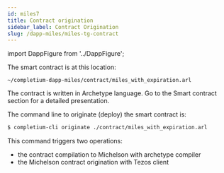 ```yaml
---
id: miles7
title: Contract origination
sidebar_label: Contract Origination
slug: /dapp-miles/miles-tg-contract
---
```


import DappFigure from '../DappFigure';

The smart contract is at this location:

`~/completium-dapp-miles/contract/miles_with_expiration.arl`

The contract is written in Archetype language. Go to the Smart contract section for a detailed presentation.

The command line to originate (deploy) the smart contract is:

```bash
$ completium-cli originate ./contract/miles_with_expiration.arl
```

This command triggers two operations:
* the contract compilation to Michelson with archetype compiler
* the Michelson contract origination with Tezos client

